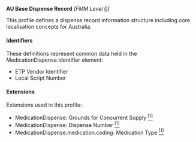 **AU Base Dispense Record** *[FMM Level [0](http://build.fhir.org/versions.html#maturity)]*

This profile defines a dispense record information structure including core localisation concepts for Australia.

#### Identifiers
These definitions represent common data held in the MedicationDispense.identifier element:
* ETP Vendor Identifier
* Local Script Number


#### Extensions
Extensions used in this profile:
* MedicationDispense: Grounds for Concurrent Supply [<sup>[1]</sup>](http://hl7.org.au/fhir/StructureDefinition/grounds-for-concurrent-supply)
* MedicationDispense: Dispense Number [<sup>[1]</sup>](http://hl7.org.au/fhir/StructureDefinition/dispense-number)
* MedicationDispense.medication.coding: Medication Type [<sup>[1]</sup>](http://hl7.org.au/fhir/StructureDefinition/medication-type)
 

